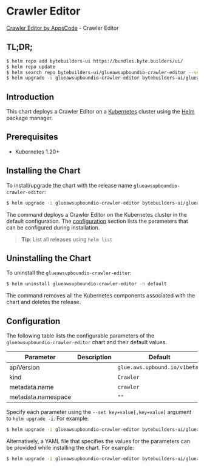 # Crawler Editor

[Crawler Editor by AppsCode](https://byte.builders) - Crawler Editor

## TL;DR;

```bash
$ helm repo add bytebuilders-ui https://bundles.byte.builders/ui/
$ helm repo update
$ helm search repo bytebuilders-ui/glueawsupboundio-crawler-editor --version=v0.4.18
$ helm upgrade -i glueawsupboundio-crawler-editor bytebuilders-ui/glueawsupboundio-crawler-editor -n default --create-namespace --version=v0.4.18
```

## Introduction

This chart deploys a Crawler Editor on a [Kubernetes](http://kubernetes.io) cluster using the [Helm](https://helm.sh) package manager.

## Prerequisites

- Kubernetes 1.20+

## Installing the Chart

To install/upgrade the chart with the release name `glueawsupboundio-crawler-editor`:

```bash
$ helm upgrade -i glueawsupboundio-crawler-editor bytebuilders-ui/glueawsupboundio-crawler-editor -n default --create-namespace --version=v0.4.18
```

The command deploys a Crawler Editor on the Kubernetes cluster in the default configuration. The [configuration](#configuration) section lists the parameters that can be configured during installation.

> **Tip**: List all releases using `helm list`

## Uninstalling the Chart

To uninstall the `glueawsupboundio-crawler-editor`:

```bash
$ helm uninstall glueawsupboundio-crawler-editor -n default
```

The command removes all the Kubernetes components associated with the chart and deletes the release.

## Configuration

The following table lists the configurable parameters of the `glueawsupboundio-crawler-editor` chart and their default values.

|     Parameter      | Description |                 Default                  |
|--------------------|-------------|------------------------------------------|
| apiVersion         |             | <code>glue.aws.upbound.io/v1beta1</code> |
| kind               |             | <code>Crawler</code>                     |
| metadata.name      |             | <code>crawler</code>                     |
| metadata.namespace |             | <code>""</code>                          |


Specify each parameter using the `--set key=value[,key=value]` argument to `helm upgrade -i`. For example:

```bash
$ helm upgrade -i glueawsupboundio-crawler-editor bytebuilders-ui/glueawsupboundio-crawler-editor -n default --create-namespace --version=v0.4.18 --set apiVersion=glue.aws.upbound.io/v1beta1
```

Alternatively, a YAML file that specifies the values for the parameters can be provided while
installing the chart. For example:

```bash
$ helm upgrade -i glueawsupboundio-crawler-editor bytebuilders-ui/glueawsupboundio-crawler-editor -n default --create-namespace --version=v0.4.18 --values values.yaml
```
